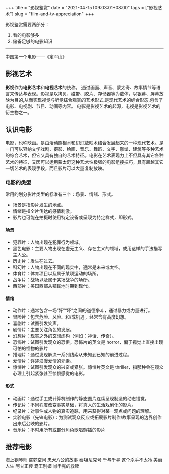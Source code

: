 +++
title = "影视鉴赏"
date = "2021-04-15T09:03:01+08:00"
tags = ["影视艺术"]
slug = "film-and-tv-appreciation"
+++

影视鉴赏需要两部分：

1. 看的电影够多
2. 储备足够的电影知识

---

中国第一个电影——《定军山》

## 影视艺术

**影视**作为**电影艺术**和**电视艺术**的统称。
通过画面、声音、蒙太奇、故事情节等语言来传达与表现。影视是以拷⻉、磁带、㬵片、存储器等为载体，以银幕、屏幕放映为目的,从而实现视觉与听觉综合观赏的艺术形式,是现代艺术的综合形态,包含了电影、电视剧、节目、动画等内容。
电影是影视艺术的起源，电视是影视艺术的衍生物之一。

## 认识电影

电影，也称映画。是由活动照相术和幻灯放映术结合发展起来的一种现代艺术。是一门可以容纳文学戏剧、摄影、绘画、音乐、舞蹈、文字、雕塑、建筑等多种艺术的综合艺术，但它又具有独自的艺术特征。电影在艺术表现力上不但具有其它各种艺术的特征，又因可以运用蒙太奇这种艺术性极强的电影组接技巧，具有超越其它一切艺术的表现手段，而且影片可以大量复制放映。

### 电影的类型

常用的划分影片类型的标准有三个：场景、情绪、形式。

- 场景是指影片发生的地点。
- 情绪是指全片传达的感情刺激。
- 影片也可能在拍摄时使用特定设备或呈现为特定样式，即形式。

#### 场景

- 犯罪片：人物出现在犯罪行为领域。
- 黑色电影：主要人物出现在虚无主义、存在主义的领域，或用这样的手法描写主人公。
- 历史片：发生在过去。
- 科幻片：人物出现在不同的现实中，通常是未来或太空。
- 体育片：体育项目以及属于某项运动的场所。
- 战争片：战场以及属于某场战争的场所。
- ⻄部片：美国⻄部从殖⺠地时期到现代。

#### 情绪

- 动作片：通常包含一场“好”“坏”之间的道德争斗，通过暴力或力量进行。
- 冒险片：包含危险、风险、和/或机遇，经常含有高度幻想。
- 喜剧片：试图引发笑声。
- 剧情片：主要关注角色的发展。
- 幻想片：现实之外的玄想虚构（例如：神话、传奇）。
- 恐怖片：试图引发观众的恐惧。恐怖片的英文是 horror，偏于视觉上直接出现可怕的怪物的影片
- 推理片：通过发现解决一系列线索从未知到已知的前进过程。
- 爱情片：详述浪漫爱情的元素。
- 惊悚片：试图引发观众的兴奋或紧张。惊悚片英文是 thriller，指那种会在观众心理上引起紧张甚至惊惧感觉的电影。

#### 形式

- 动画片：通过手工或计算机制作的静态图片连续呈现制造的动态错觉。
- 传记片：不同程度改变事实基础，将真人的生活戏剧化的影片。
- 纪录片：对事件或人物的真实追踪，用来获得对某一观点或问题的理解。
- 实验电影（先锋电影）：为测试观众反应或拓展影片制作/故事呈现的边界创作出来后公映的影片。
- 音乐片：不时用所有或部分角色歌唱穿插的影片

## 推荐电影

海上钢琴师
盗梦空间
忠犬八公的故事
泰坦尼克号
千与千寻
这个杀手不太冷
美丽人生
阿甘正传
霸王别姬
肖申克的救赎
